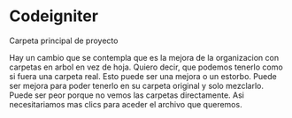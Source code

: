 # Codeigniter
Carpeta principal de proyecto

Hay un cambio que se contempla que es la mejora de la organizacion con carpetas en arbol en vez de hoja. Quiero decir, que podemos tenerlo como si fuera una carpeta real. Esto puede ser una mejora o un estorbo.
Puede ser mejora para poder tenerlo en su carpeta original y solo mezclarlo.
Puede ser peor porque no vemos las carpetas directamente. Asi necesitariamos mas clics para aceder el archivo que queremos.
